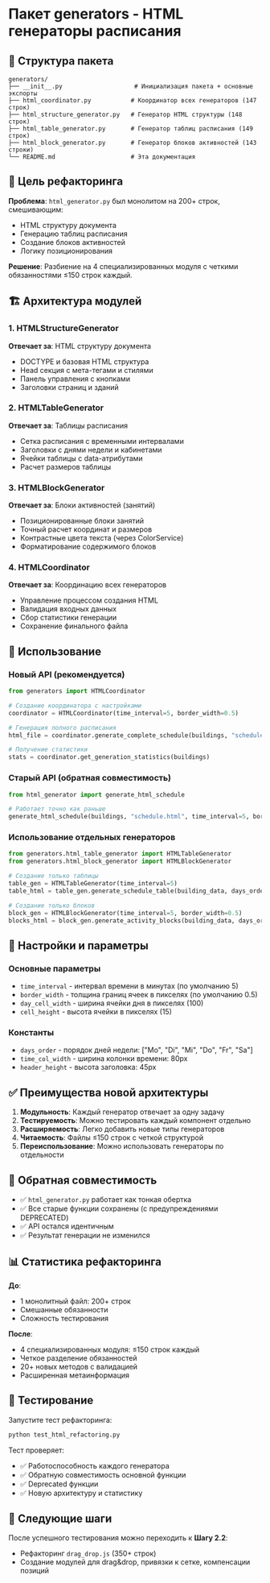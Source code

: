 # Пакет generators - HTML генераторы расписания

## 📁 Структура пакета

```
generators/
├── __init__.py                    # Инициализация пакета + основные экспорты
├── html_coordinator.py           # Координатор всех генераторов (147 строк)  
├── html_structure_generator.py   # Генератор HTML структуры (148 строк)
├── html_table_generator.py       # Генератор таблиц расписания (149 строк)
├── html_block_generator.py       # Генератор блоков активностей (143 строки)
└── README.md                     # Эта документация
```

## 🎯 Цель рефакторинга

**Проблема**: `html_generator.py` был монолитом на 200+ строк, смешивающим:
- HTML структуру документа
- Генерацию таблиц расписания  
- Создание блоков активностей
- Логику позиционирования

**Решение**: Разбиение на 4 специализированных модуля с четкими обязанностями ≤150 строк каждый.

## 🏗️ Архитектура модулей

### 1. HTMLStructureGenerator
**Отвечает за**: HTML структуру документа
- DOCTYPE и базовая HTML структура
- Head секция с мета-тегами и стилями
- Панель управления с кнопками
- Заголовки страниц и зданий

### 2. HTMLTableGenerator  
**Отвечает за**: Таблицы расписания
- Сетка расписания с временными интервалами
- Заголовки с днями недели и кабинетами
- Ячейки таблицы с data-атрибутами
- Расчет размеров таблицы

### 3. HTMLBlockGenerator
**Отвечает за**: Блоки активностей (занятий)
- Позиционированные блоки занятий
- Точный расчет координат и размеров
- Контрастные цвета текста (через ColorService)
- Форматирование содержимого блоков

### 4. HTMLCoordinator
**Отвечает за**: Координацию всех генераторов
- Управление процессом создания HTML
- Валидация входных данных
- Сбор статистики генерации  
- Сохранение финального файла

## 📖 Использование

### Новый API (рекомендуется)
```python
from generators import HTMLCoordinator

# Создание координатора с настройками
coordinator = HTMLCoordinator(time_interval=5, border_width=0.5)

# Генерация полного расписания
html_file = coordinator.generate_complete_schedule(buildings, "schedule.html")

# Получение статистики
stats = coordinator.get_generation_statistics(buildings)
```

### Старый API (обратная совместимость)
```python
from html_generator import generate_html_schedule

# Работает точно как раньше
generate_html_schedule(buildings, "schedule.html", time_interval=5, borderWidth=0.5)
```

### Использование отдельных генераторов
```python
from generators.html_table_generator import HTMLTableGenerator
from generators.html_block_generator import HTMLBlockGenerator

# Создание только таблицы
table_gen = HTMLTableGenerator(time_interval=5)
table_html = table_gen.generate_schedule_table(building_data, days_order, 540, 1185)

# Создание только блоков
block_gen = HTMLBlockGenerator(time_interval=5, border_width=0.5)  
blocks_html = block_gen.generate_activity_blocks(building_data, days_order, 540)
```

## 🔧 Настройки и параметры

### Основные параметры
- `time_interval` - интервал времени в минутах (по умолчанию 5)
- `border_width` - толщина границ ячеек в пикселях (по умолчанию 0.5)
- `day_cell_width` - ширина ячейки дня в пикселях (100)
- `cell_height` - высота ячейки в пикселях (15)

### Константы
- `days_order` - порядок дней недели: ["Mo", "Di", "Mi", "Do", "Fr", "Sa"]
- `time_col_width` - ширина колонки времени: 80px
- `header_height` - высота заголовка: 45px

## ✅ Преимущества новой архитектуры

1. **Модульность**: Каждый генератор отвечает за одну задачу
2. **Тестируемость**: Можно тестировать каждый компонент отдельно
3. **Расширяемость**: Легко добавить новые типы генераторов
4. **Читаемость**: Файлы ≤150 строк с четкой структурой
5. **Переиспользование**: Можно использовать генераторы по отдельности

## 🔄 Обратная совместимость

- ✅ `html_generator.py` работает как тонкая обертка
- ✅ Все старые функции сохранены (с предупреждениями DEPRECATED)
- ✅ API остался идентичным
- ✅ Результат генерации не изменился

## 📊 Статистика рефакторинга

**До**:
- 1 монолитный файл: 200+ строк
- Смешанные обязанности
- Сложность тестирования

**После**:
- 4 специализированных модуля: ≤150 строк каждый  
- Четкое разделение обязанностей
- 20+ новых методов с валидацией
- Расширенная метаинформация

## 🧪 Тестирование

Запустите тест рефакторинга:
```bash
python test_html_refactoring.py
```

Тест проверяет:
- ✅ Работоспособность каждого генератора
- ✅ Обратную совместимость основной функции  
- ✅ Deprecated функции
- ✅ Новую архитектуру и статистику

## 🚀 Следующие шаги

После успешного тестирования можно переходить к **Шагу 2.2**:
- Рефакторинг `drag_drop.js` (350+ строк)
- Создание модулей для drag&drop, привязки к сетке, компенсации позиций